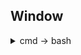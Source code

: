 ## Window 

<details>
<summary>cmd -> bash</summary>
- "C:\Program Files\Git\bin\sh.exe" -login -i
</details>
